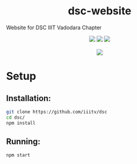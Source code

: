 <h1 align="center">dsc-website</h1>

Website for DSC IIIT Vadodara Chapter

<p align='center'>
<a href="https://travis-ci.com/iiitv/dsc"><img src="https://img.shields.io/travis/com/iiitv/dsc.svg?style=for-the-badge"></a>
<a href="https://github.com/iiitv/dsc/issues"><img src="https://img.shields.io/github/issues/iiitv/dsc.svg?style=for-the-badge"></a>
<a href="https://github.com/iiitv/dsc/blob/master/LICENSE"><img src="https://img.shields.io/github/license/iiitv/dsc.svg?style=for-the-badge"></a><br><br>
<a href="https://twitter.com/dsciiitv"><img src="https://img.shields.io/twitter/follow/dsciiitv?style=social"></a>  
</p>

# Setup

## Installation:

```bash
git clone https://github.com/iiitv/dsc
cd dsc/
npm install
```

## Running:

```bash
npm start
```
